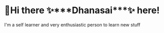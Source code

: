 <h1 text-align="center">👋Hi there ✨***Dhanasai***✨ here!</h1>


I'm a self learner and very enthusiastic person to learn new stuff

<!--
**Dhanasaitholeti/dhanasaitholeti** is a ✨ _special_ ✨ repository because its `README.md` (this file) appears on your GitHub profile.

Here are some ideas to get you started:

- 🔭 I’m currently working on 
- 🌱 I’m currently learning ...
- 👯 I’m looking to collaborate on ...
- 🤔 I’m looking for help with ...
- 💬 Ask me about ...
- 📫 How to reach me: ...
- 😄 Pronouns: ...
- ⚡ Fun fact: ...
-->




